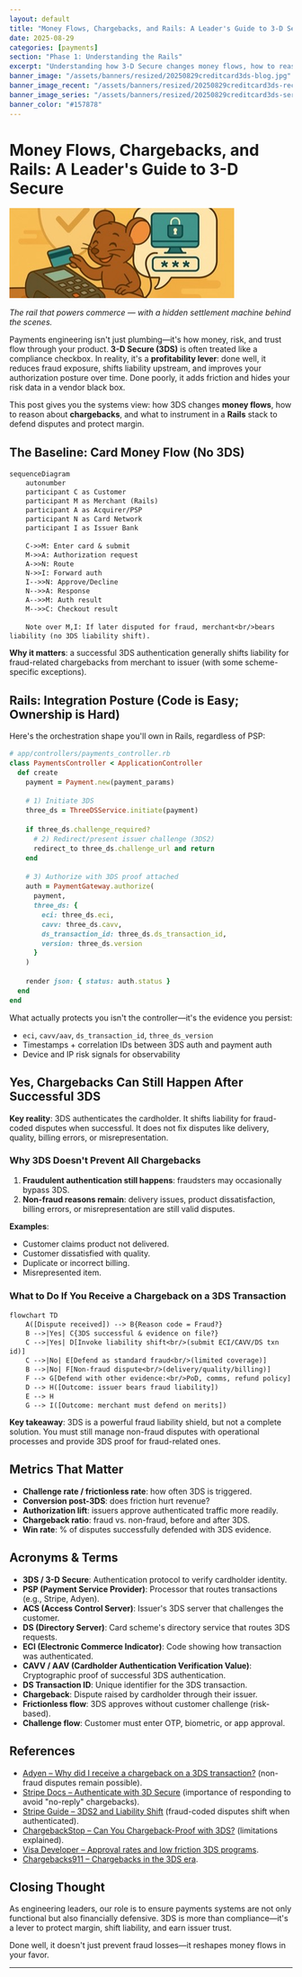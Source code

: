 ```yaml
---
layout: default
title: "Money Flows, Chargebacks, and Rails: A Leader's Guide to 3-D Secure"
date: 2025-08-29
categories: [payments]
section: "Phase 1: Understanding the Rails"
excerpt: "Understanding how 3-D Secure changes money flows, how to reason about chargebacks, and what to instrument in a Rails stack to defend disputes and protect margin."
banner_image: "/assets/banners/resized/20250829creditcard3ds-blog.jpg"
banner_image_recent: "/assets/banners/resized/20250829creditcard3ds-recent.jpg"
banner_image_series: "/assets/banners/resized/20250829creditcard3ds-series.jpg"
banner_color: "#157878"
---
```


# Money Flows, Chargebacks, and Rails: A Leader's Guide to 3-D Secure

![Money Flows, Chargebacks, and Rails: A Leader's Guide to 3-D Secure](/assets/banners/resized/20250829creditcard3ds-blog.jpg)

*The rail that powers commerce — with a hidden settlement machine behind the scenes.*

Payments engineering isn't just plumbing—it's how money, risk, and trust flow through your product. **3-D Secure (3DS)** is often treated like a compliance checkbox. In reality, it's a **profitability lever**: done well, it reduces fraud exposure, shifts liability upstream, and improves your authorization posture over time. Done poorly, it adds friction and hides your risk data in a vendor black box.

This post gives you the systems view: how 3DS changes **money flows**, how to reason about **chargebacks**, and what to instrument in a **Rails** stack to defend disputes and protect margin.

## The Baseline: Card Money Flow (No 3DS)

```mermaid
sequenceDiagram
    autonumber
    participant C as Customer
    participant M as Merchant (Rails)
    participant A as Acquirer/PSP
    participant N as Card Network
    participant I as Issuer Bank

    C->>M: Enter card & submit
    M->>A: Authorization request
    A->>N: Route
    N->>I: Forward auth
    I-->>N: Approve/Decline
    N-->>A: Response
    A-->>M: Auth result
    M-->>C: Checkout result

    Note over M,I: If later disputed for fraud, merchant<br/>bears liability (no 3DS liability shift).
```

**Why it matters**: a successful 3DS authentication generally shifts liability for fraud-related chargebacks from merchant to issuer (with some scheme-specific exceptions).

## Rails: Integration Posture (Code is Easy; Ownership is Hard)

Here's the orchestration shape you'll own in Rails, regardless of PSP:

```ruby
# app/controllers/payments_controller.rb
class PaymentsController < ApplicationController
  def create
    payment = Payment.new(payment_params)

    # 1) Initiate 3DS
    three_ds = ThreeDSService.initiate(payment)

    if three_ds.challenge_required?
      # 2) Redirect/present issuer challenge (3DS2)
      redirect_to three_ds.challenge_url and return
    end

    # 3) Authorize with 3DS proof attached
    auth = PaymentGateway.authorize(
      payment,
      three_ds: {
        eci: three_ds.eci,
        cavv: three_ds.cavv,
        ds_transaction_id: three_ds.ds_transaction_id,
        version: three_ds.version
      }
    )

    render json: { status: auth.status }
  end
end
```

What actually protects you isn't the controller—it's the evidence you persist:

- `eci`, `cavv/aav`, `ds_transaction_id`, `three_ds_version`
- Timestamps + correlation IDs between 3DS auth and payment auth
- Device and IP risk signals for observability

## Yes, Chargebacks Can Still Happen After Successful 3DS

**Key reality**: 3DS authenticates the cardholder. It shifts liability for fraud-coded disputes when successful. It does not fix disputes like delivery, quality, billing errors, or misrepresentation.

### Why 3DS Doesn't Prevent All Chargebacks

1. **Fraudulent authentication still happens**: fraudsters may occasionally bypass 3DS.
2. **Non-fraud reasons remain**: delivery issues, product dissatisfaction, billing errors, or misrepresentation are still valid disputes.

**Examples**:
- Customer claims product not delivered.
- Customer dissatisfied with quality.
- Duplicate or incorrect billing.
- Misrepresented item.

### What to Do If You Receive a Chargeback on a 3DS Transaction

```mermaid
flowchart TD
    A([Dispute received]) --> B{Reason code = Fraud?}
    B -->|Yes| C{3DS successful & evidence on file?}
    C -->|Yes| D[Invoke liability shift<br/>(submit ECI/CAVV/DS txn id)]
    C -->|No| E[Defend as standard fraud<br/>(limited coverage)]
    B -->|No| F[Non-fraud dispute<br/>(delivery/quality/billing)]
    F --> G[Defend with other evidence:<br/>PoD, comms, refund policy]
    D --> H([Outcome: issuer bears fraud liability])
    E --> H
    G --> I([Outcome: merchant must defend on merits])
```

**Key takeaway**: 3DS is a powerful fraud liability shield, but not a complete solution. You must still manage non-fraud disputes with operational processes and provide 3DS proof for fraud-related ones.

## Metrics That Matter

- **Challenge rate / frictionless rate**: how often 3DS is triggered.
- **Conversion post-3DS**: does friction hurt revenue?
- **Authorization lift**: issuers approve authenticated traffic more readily.
- **Chargeback ratio**: fraud vs. non-fraud, before and after 3DS.
- **Win rate**: % of disputes successfully defended with 3DS evidence.

## Acronyms & Terms

- **3DS / 3-D Secure**: Authentication protocol to verify cardholder identity.
- **PSP (Payment Service Provider)**: Processor that routes transactions (e.g., Stripe, Adyen).
- **ACS (Access Control Server)**: Issuer's 3DS server that challenges the customer.
- **DS (Directory Server)**: Card scheme's directory service that routes 3DS requests.
- **ECI (Electronic Commerce Indicator)**: Code showing how transaction was authenticated.
- **CAVV / AAV (Cardholder Authentication Verification Value)**: Cryptographic proof of successful 3DS authentication.
- **DS Transaction ID**: Unique identifier for the 3DS transaction.
- **Chargeback**: Dispute raised by cardholder through their issuer.
- **Frictionless flow**: 3DS approves without customer challenge (risk-based).
- **Challenge flow**: Customer must enter OTP, biometric, or app approval.

## References

- [Adyen – Why did I receive a chargeback on a 3DS transaction?](https://www.adyen.com/help/risk-management/chargebacks/why-did-i-receive-a-chargeback-on-a-3ds-transaction) (non-fraud disputes remain possible).
- [Stripe Docs – Authenticate with 3D Secure](https://stripe.com/docs/payments/3d-secure) (importance of responding to avoid "no-reply" chargebacks).
- [Stripe Guide – 3DS2 and Liability Shift](https://stripe.com/docs/payments/3d-secure#liability-shift) (fraud-coded disputes shift when authenticated).
- [ChargebackStop – Can You Chargeback-Proof with 3DS?](https://chargebackstop.com/blog/can-you-chargeback-proof-with-3ds/) (limitations explained).
- [Visa Developer – Approval rates and low friction 3DS programs](https://developer.visa.com/docs/visa-3d-secure-2-0).
- [Chargebacks911 – Chargebacks in the 3DS era](https://chargebacks911.com/3d-secure/).

## Closing Thought

As engineering leaders, our role is to ensure payments systems are not only functional but also financially defensive. 3DS is more than compliance—it's a lever to protect margin, shift liability, and earn issuer trust.

Done well, it doesn't just prevent fraud losses—it reshapes money flows in your favor.

---
